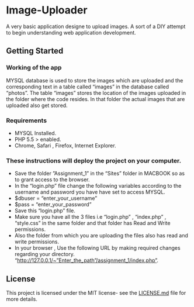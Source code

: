 # Image-Uploader
A very basic application designe to upload images. A sort of a DIY attempt to begin understanding web application development.

## Getting Started

### Working of the app

MYSQL database is used to store the images which are uploaded and the corresponding text in a table called “images” in the database called “photos”.
The table “images” stores the location of the images uploaded in the folder where the code resides.
In that folder the actual images that are uploaded also get stored.

### Requirements

* MYSQL Installed.
* PHP 5.5 > enabled.
* Chrome, Safari , Firefox, Internet Explorer.

### These instructions will deploy the project on your computer.
* Save the folder ”Assignment_1” in the “Sites” folder in MACBOOK so as to grant access to the browser.
* In the “login.php” file change the following variables according to the username and password you have have set to access MYSQL.
*	$dbuser = “enter_your_username”
*	$pass = “enter_your_password”
* Save this “login.php” file.
* Make sure you have all the 3 files i.e “login.php” , “index.php” , “style.css” in the same folder and that folder has Read and Write permissions.
* Also the folder from which you are uploading the files also has read and write permissions.
* In your browser , Use the following URL by making required changes regarding your directory.
   “http://127.0.0.1/~”Enter_the_path”/assignment_1/index.php”.

## License
 
 This project is licensed under the MIT license- see the [LICENSE.md](LICENSE.md) file for more details.

    
